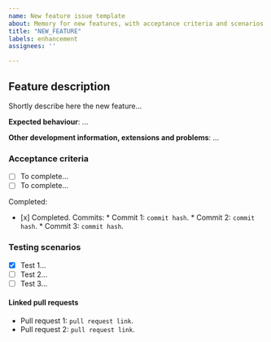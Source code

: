 ```yaml
---
name: New feature issue template
about: Memory for new features, with acceptance criteria and scenarios.
title: "NEW_FEATURE"
labels: enhancement
assignees: ''

---
```


## Feature description

Shortly describe here the new feature...

**Expected behaviour**: ...

**Other development information, extensions and problems**: ...

### Acceptance criteria 

*   [ ] To complete...
*   [ ] To complete...

Completed:
*    [x] Completed. Commits:
    * Commit 1: `commit hash`.
    * Commit 2: `commit hash`.
    * Commit 3: `commit hash`.

### Testing scenarios

*   [x] Test 1...
*   [ ] Test 2...
*   [ ] Test 3...

#### Linked pull requests

*   Pull request 1: `pull request link`.
*   Pull request 2: `pull request link`.
